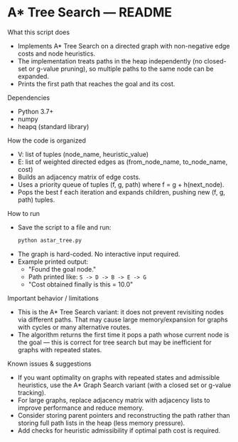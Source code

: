 # A* Tree Search — README

What this script does
- Implements A* Tree Search on a directed graph with non-negative edge costs and node heuristics.
- The implementation treats paths in the heap independently (no closed-set or g-value pruning), so multiple paths to the same node can be expanded.
- Prints the first path that reaches the goal and its cost.

Dependencies
- Python 3.7+
- numpy
- heapq (standard library)

How the code is organized
- V: list of tuples (node_name, heuristic_value)
- E: list of weighted directed edges as (from_node_name, to_node_name, cost)
- Builds an adjacency matrix of edge costs.
- Uses a priority queue of tuples (f, g, path) where f = g + h(next_node).
- Pops the best f each iteration and expands children, pushing new (f, g, path) tuples.

How to run
- Save the script to a file and run:
  ```bash
  python astar_tree.py
  ```
- The graph is hard-coded. No interactive input required.
- Example printed output:
  - "Found the goal node."
  - Path printed like: `S -> D -> B -> E -> G`
  - "Cost obtained finally is this = 10.0"

Important behavior / limitations
- This is the A* Tree Search variant: it does not prevent revisiting nodes via different paths. That may cause large memory/expansion for graphs with cycles or many alternative routes.
- The algorithm returns the first time it pops a path whose current node is the goal — this is correct for tree search but may be inefficient for graphs with repeated states.

Known issues & suggestions
- If you want optimality on graphs with repeated states and admissible heuristics, use the A* Graph Search variant (with a closed set or g-value tracking).
- For large graphs, replace adjacency matrix with adjacency lists to improve performance and reduce memory.
- Consider storing parent pointers and reconstructing the path rather than storing full path lists in the heap (less memory pressure).
- Add checks for heuristic admissibility if optimal path cost is required.

